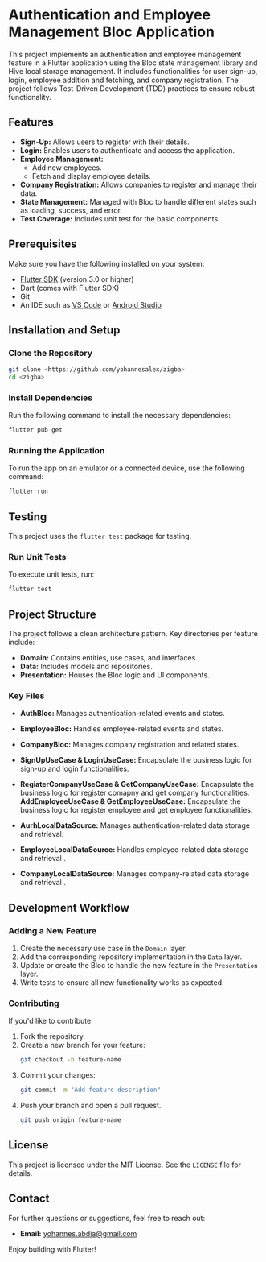 # Authentication and Employee Management Bloc Application

This project implements an authentication and employee management feature in a Flutter application using the Bloc state management library and Hive local storage management. It includes functionalities for user sign-up, login, employee addition and fetching, and company registration. The project follows Test-Driven Development (TDD) practices to ensure robust functionality.

## Features
- **Sign-Up:** Allows users to register with their details.
- **Login:** Enables users to authenticate and access the application.
- **Employee Management:**
  - Add new employees.
  - Fetch and display employee details.
- **Company Registration:** Allows companies to register and manage their data.
- **State Management:** Managed with Bloc to handle different states such as loading, success, and error.
- **Test Coverage:** Includes unit test for the basic components.

## Prerequisites
Make sure you have the following installed on your system:
- [Flutter SDK](https://docs.flutter.dev/get-started/install) (version 3.0 or higher)
- Dart (comes with Flutter SDK)
- Git
- An IDE such as [VS Code](https://code.visualstudio.com/) or [Android Studio](https://developer.android.com/studio)

## Installation and Setup

### Clone the Repository
```bash
git clone <https://github.com/yohannesalex/zigba>
cd <zigba>
```

### Install Dependencies
Run the following command to install the necessary dependencies:
```bash
flutter pub get
```

### Running the Application
To run the app on an emulator or a connected device, use the following command:
```bash
flutter run
```

## Testing
This project uses the `flutter_test` package for testing.

### Run Unit Tests
To execute unit tests, run:
```bash
flutter test
```

## Project Structure
The project follows a clean architecture pattern. Key directories per feature include:
- **Domain:** Contains entities, use cases, and interfaces.
- **Data:** Includes models and repositories.
- **Presentation:** Houses the Bloc logic and UI components.

### Key Files
- **AuthBloc:** Manages authentication-related events and states.
- **EmployeeBloc:** Handles employee-related events and states.
- **CompanyBloc:** Manages company registration and related states.
- **SignUpUseCase & LoginUseCase:** Encapsulate the business logic for sign-up and login functionalities.
- **RegiaterCompanyUseCase & GetCompanyUseCase:** Encapsulate the business logic for register comapny and get company functionalities.
**AddEmployeeUseCase & GetEmployeeUseCase:** Encapsulate the business logic for register employee and get employee functionalities.
- **AurhLocalDataSource:** Manages authentication-related data storage and retrieval.

- **EmployeeLocalDataSource:** Handles employee-related data storage and retrieval .
- **CompanyLocalDataSource:** Manages company-related data storage and retrieval .

## Development Workflow
### Adding a New Feature
1. Create the necessary use case in the `Domain` layer.
2. Add the corresponding repository implementation in the `Data` layer.
3. Update or create the Bloc to handle the new feature in the `Presentation` layer.
4. Write tests to ensure all new functionality works as expected.

### Contributing
If you'd like to contribute:
1. Fork the repository.
2. Create a new branch for your feature:
   ```bash
   git checkout -b feature-name
   ```
3. Commit your changes:
   ```bash
   git commit -m "Add feature description"
   ```
4. Push your branch and open a pull request.
   ```bash
   git push origin feature-name
   ```

## License
This project is licensed under the MIT License. See the `LICENSE` file for details.

## Contact
For further questions or suggestions, feel free to reach out:
- **Email:** [yohannes.abdia@gmail.com](mailto:yohannes.abdia@gmail.com)

Enjoy building with Flutter!

